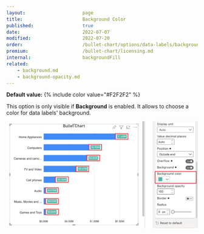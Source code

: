 ```yaml
---
layout:                     page
title:                      Background Color
published:                  true
date:                       2022-07-07
modified:   	            2022-07-20
order:                      /bullet-chart/options/data-labels/background-color
premium:                    /bullet-chart/licensing.md
internal:                   backgroundFill
related:
    - background.md
    - background-opacity.md
---
```


**Default value:** {% include color value="#F2F2F2" %}

This option is only visible if **Background** is enabled. It allows to choose a color for data labels' background.

<img src="images/data-labels-background-color.png" width="700">